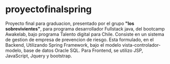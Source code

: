 # proyectofinalspring

  Proyecto final para graduacion, presentado por el grupo **"los sobrevivientes"**, para programa desarrollador Fullstack java, del bootcamp Awakelab, bajo programa Talento digital para Chile. Consiste en un sistema de gestion de empresa de prevencion de riesgo. Esta formulado, en el Backend, Utilizando Spring Framework, bajo el modelo vista-controlador-modelo, base de datos Oracle SQL. Para  Frontend, se utilizo JSP, JavaScript, Jquery y bootstrap.

